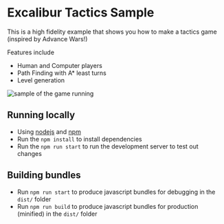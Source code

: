 # Excalibur Tactics Sample

This is a high fidelity example that shows you how to make a tactics game (inspired by Advance Wars!)

Features include
- Human and Computer players
- Path Finding with A* least turns
- Level generation


![sample of the game running](./tactics.gif)

## Running locally

* Using [nodejs](https://nodejs.org/en/) and [npm](https://www.npmjs.com/)
* Run the `npm install` to install dependencies
* Run the `npm run start` to run the development server to test out changes

## Building bundles

* Run `npm run start` to produce javascript bundles for debugging in the `dist/` folder
* Run `npm run build` to produce javascript bundles for production (minified) in the `dist/` folder